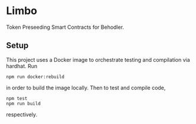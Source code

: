 # Limbo
Token Preseeding Smart Contracts for Behodler.

## Setup
This project uses a Docker image to orchestrate testing and compilation via hardhat. Run

```
npm run docker:rebuild
```
in order to build the image locally. Then to test and compile code,

```
npm test
npm run build
```
respectively.